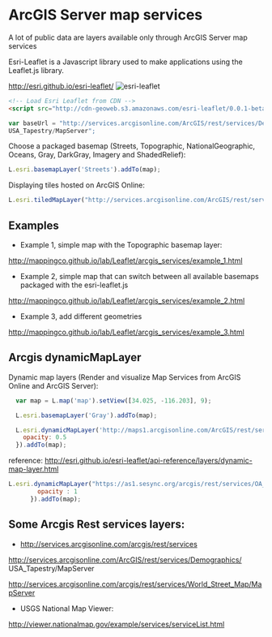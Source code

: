 ArcGIS Server map services
==========================
 
A lot of public data are layers available only through ArcGIS Server map services

Esri-Leaflet is a Javascript library used to make applications using the Leaflet.js library.

http://esri.github.io/esri-leaflet/
![esri-leaflet](http://mappingco.github.io/lab/Leaflet/arcgis_services/esri-leaflet.png)

```html
<!-- Load Esri Leaflet from CDN -->
<script src="http://cdn-geoweb.s3.amazonaws.com/esri-leaflet/0.0.1-beta.5/esri-leaflet.js"></script>
```

```javascript
var baseUrl = "http://services.arcgisonline.com/ArcGIS/rest/services/Demographics/
USA_Tapestry/MapServer";
```
Choose a packaged basemap (Streets, Topographic, NationalGeographic, Oceans, Gray, DarkGray, Imagery and ShadedRelief):

```javascript
L.esri.basemapLayer('Streets').addTo(map);
```

Displaying tiles hosted on ArcGIS Online:

```javascript
L.esri.tiledMapLayer("http://services.arcgisonline.com/ArcGIS/rest/services/USA_Topo_Maps/MapServer", {}).addTo(map);
```




Examples
--------

* Example 1, simple map with the Topographic basemap layer:

http://mappingco.github.io/lab/Leaflet/arcgis_services/example_1.html

* Example 2, simple map that can switch between all available basemaps packaged with the esri-leaflet.js

http://mappingco.github.io/lab/Leaflet/arcgis_services/example_2.html

* Example 3, add different geometries

http://mappingco.github.io/lab/Leaflet/arcgis_services/example_3.html

Arcgis dynamicMapLayer
----------------------

Dynamic map layers (Render and visualize Map Services from ArcGIS Online and ArcGIS Server):

```javascript
  var map = L.map('map').setView([34.025, -116.203], 9);

  L.esri.basemapLayer('Gray').addTo(map);

  L.esri.dynamicMapLayer('http://maps1.arcgisonline.com/ArcGIS/rest/services/USA_Federal_Lands/MapServer', {
    opacity: 0.5
  }).addTo(map);
```

reference: http://esri.github.io/esri-leaflet/api-reference/layers/dynamic-map-layer.html


```javascript
L.esri.dynamicMapLayer("https://as1.sesync.org/arcgis/rest/services/OA_Vulnerability/Global_Annual_Chlorophyll_A_2002/MapServer/", {
        opacity : 1
      }).addTo(map);
```

Some Arcgis Rest services layers:
----------------------------

* http://services.arcgisonline.com/arcgis/rest/services

http://services.arcgisonline.com/ArcGIS/rest/services/Demographics/
USA_Tapestry/MapServer

http://services.arcgisonline.com/arcgis/rest/services/World_Street_Map/MapServer

* USGS National Map Viewer:

http://viewer.nationalmap.gov/example/services/serviceList.html
